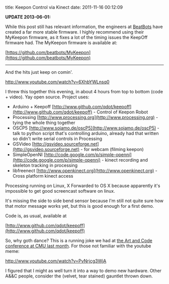 title: Keepon Control via Kinect
date: 2011-11-16 00:12:09

**UPDATE 2013-06-01:**

While this post still has relevant information, the engineers at
[BeatBots](http://www.beatbots.net) have created a far more stable
firmware. I highly recommend using their MyKeepon firmware, as it fixes
a lot of the timing issues the KeepOff firmware had. The MyKeepon
firmware is available at:

[https://github.com/beatbots/MyKeepon](https://github.com/beatbots/MyKeepon)

---

And the hits just keep on comin'.

http://www.youtube.com/watch?v=6XhbYWLnsq0

I threw this together this evening, in about 4 hours from top to
bottom (code + video). Yay open source. Project uses:

* Arduino + Keepoff [http://www.github.com/qdot/keepoff](http://www.github.com/qdot/keepoff) - Control of Keepon Robot
* Processing [http://www.processing.org](http://www.processing.org) - tying the whole thing together
* OSCP5 [http://www.sojamo.de/oscP5](http://www.sojamo.de/oscP5) - talk to python script that's controlling arduino, already had that written so didn't write serial controls in Processing
* GSVideo [http://gsvideo.sourceforge.net](http://gsvideo.sourceforge.net) - for webcam (filming keepon)
* SimpleOpenNI [http://code.google.com/p/simple-openni](http://code.google.com/p/simple-openni) - kinect recording and skeleton tracking in processing
* libfreenect [http://www.openkinect.org](http://www.openkinect.org) - Cross platform kinect access

Processing running on Linux, X Forwarded to OS X because apparently
it's impossible to get good screencast software on linux.

It's missing the side to side bend sensor because I'm still not quite
sure how that motor message works yet, but this is good enough for a
first demo.

Code is, as usual, available at

[http://www.github.com/qdot/keepoff](http://www.github.com/qdot/keepoff)

So, why goth dance? This is a running joke we had at
[the Art and Code conference at CMU last month](http://www.artandcode.com/3d).
For those not familiar with the youtube meme:

http://www.youtube.com/watch?v=PvNrjcg3WjA

I figured that I might as well turn it into a way to demo new
hardware. Other A&&C people, consider the (velvet, tear stained)
gauntlet thrown down.
